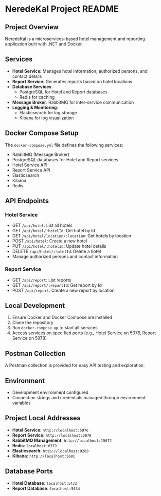 # NeredeKal Project README

## Project Overview
NeredeKal is a microservices-based hotel management and reporting application built with .NET and Docker.

## Services
- **Hotel Service**: Manages hotel information, authorized persons, and contact details
- **Report Service**: Generates reports based on hotel locations
- **Database Services**: 
  - PostgreSQL for Hotel and Report databases
  - Redis for caching
- **Message Broker**: RabbitMQ for inter-service communication
- **Logging & Monitoring**: 
  - Elasticsearch for log storage
  - Kibana for log visualization

## Docker Compose Setup
The `docker-compose.yml` file defines the following services:
- RabbitMQ (Message Broker)
- PostgreSQL databases for Hotel and Report services
- Hotel Service API
- Report Service API
- Elasticsearch
- Kibana
- Redis

## API Endpoints
### Hotel Service
- GET `/api/hotel`: List all hotels
- GET `/api/hotel/:hotelId`: Get hotel by Id
- GET `/api/hotel/location/:location`: Get hotels by location
- POST `/api/hotel`: Create a new hotel
- PUT `/api/hotel/:hotelId`: Update hotel details
- DELETE `/api/hotel/:hotelId`: Delete a hotel
- Manage authorized persons and contact information

### Report Service
- GET `/api/report`: List reports
- GET `/api/report/:reportId`: Get report by Id
- POST `/api/report`: Create a new report by location

## Local Development
1. Ensure Docker and Docker Compose are installed
2. Clone the repository
3. Run `docker-compose up` to start all services
4. Access services on specified ports (e.g., Hotel Service on 5076, Report Service on 5078)

## Postman Collection
A Postman collection is provided for easy API testing and exploration.

## Environment
- Development environment configured
- Connection strings and credentials managed through environment variables

## Project Local Addresses

- **Hotel Service**: `http://localhost:5076`
- **Report Service**: `http://localhost:5078`
- **RabbitMQ Management**: `http://localhost:15672`
- **Redis**: `localhost:6379`
- **Elasticsearch**: `http://localhost:9200`
- **Kibana**: `http://localhost:5601`

## Database Ports
- **Hotel Database**: `localhost:5432`
- **Report Database**: `localhost:5434`
